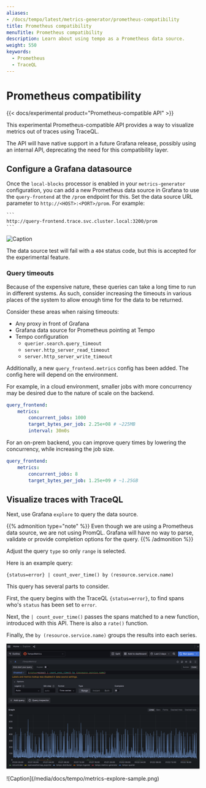 ```yaml
---
aliases:
- /docs/tempo/latest/metrics-generator/prometheus-compatibility
title: Prometheus compatibility
menuTitle: Prometheus compatibility
description: Learn about using tempo as a Prometheus data source.
weight: 550
keywords:
  - Prometheus
  - TraceQL
---
```


# Prometheus compatibility

{{< docs/experimental product="Prometheus-compatible API"  >}}

This experimental Prometheus-compatible API provides a way to visualize metrics out of traces using TraceQL.

The API will have native support in a future Grafana release, possibly using an internal API, deprecating the need for
this compatibility layer.

## Configure a Grafana datasource

Once the `local-blocks` processor is enabled in your `metrics-generator`
configuration, you can add a new Prometheus data source in Grafana to use the
`query-frontend` at the `/prom` endpoint for this.  Set the data source URL
parameter to `http://<HOST>:<PORT>/prom`.  For example:

    ```
    http://query-frontend.trace.svc.cluster.local:3200/prom
    ```

![Caption](/media/docs/tempo/metrics-data-source.png)

The data source test will fail with a `404` status code, but this is accepted
for the experimental feature.

### Query timeouts

Because of the expensive nature, these queries can take a long time to run in different systems. 
As such, consider increasing the timeouts in various places of
the system to allow enough time for the data to be returned.

Consider these areas when raising timeouts: 

  - Any proxy in front of Grafana
  - Grafana data source for Prometheus pointing at Tempo
  - Tempo configuration
    - `querier.search.query_timeout`
    - `server.http_server_read_timeout`
    - `server.http_server_write_timeout`

Additionally, a new `query_frontend.metrics` config has been added.  The config
here will depend on the environment.

For example, in a cloud environment, smaller jobs with more concurrency may be
desired due to the nature of scale on the backend.

```yaml
query_frontend:
    metrics:
        concurrent_jobs: 1000
        target_bytes_per_job: 2.25e+08 # ~225MB
        interval: 30m0s
```

For an on-prem backend, you can improve query times by lowering the concurrency,
while increasing the job size.

```yaml
query_frontend:
    metrics:
        concurrent_jobs: 8
        target_bytes_per_job: 1.25e+09 # ~1.25GB
```

## Visualize traces with TraceQL

Next, use Grafana `explore` to query the data source.

{{% admonition type="note" %}}
Even though we are using a Prometheus data source, we are not using PromQL. Grafana will have no way to parse, validate or provide completion options for the query.
{{% /admonition %}}

Adjust the query `type` so only `range` is selected.

Here is an example query:

```
{status=error} | count_over_time() by (resource.service.name)
```

<!-- TODO: Point to supporting traceql docs. -->

This query has several parts to consider.

First, the query begins with the TraceQL `{status=error}`, to find spans who's `status` has been set to `error`.

Next, the `| count_over_time()` passes the spans matched to a new function,
introduced with this API.  There is also a `rate()` function.

Finally, the `by (resource.service.name)` groups the results into each series.

<p align="center"><img src="explore.png" alt="Metrics visualization in Grafana "></p>
![Caption](/media/docs/tempo/metrics-explore-sample.png)

